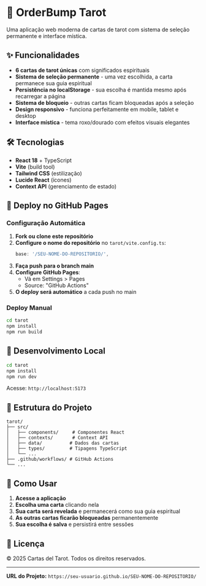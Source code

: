 # 🔮 OrderBump Tarot

Uma aplicação web moderna de cartas de tarot com sistema de seleção permanente e interface mística.

## ✨ Funcionalidades

- **6 cartas de tarot únicas** com significados espirituais
- **Sistema de seleção permanente** - uma vez escolhida, a carta permanece sua guia espiritual
- **Persistência no localStorage** - sua escolha é mantida mesmo após recarregar a página
- **Sistema de bloqueio** - outras cartas ficam bloqueadas após a seleção
- **Design responsivo** - funciona perfeitamente em mobile, tablet e desktop
- **Interface mística** - tema roxo/dourado com efeitos visuais elegantes

## 🛠️ Tecnologias

- **React 18** + TypeScript
- **Vite** (build tool)
- **Tailwind CSS** (estilização)
- **Lucide React** (ícones)
- **Context API** (gerenciamento de estado)

## 🚀 Deploy no GitHub Pages

### Configuração Automática

1. **Fork ou clone este repositório**
2. **Configure o nome do repositório** no `tarot/vite.config.ts`:
   ```typescript
   base: '/SEU-NOME-DO-REPOSITORIO/',
   ```
3. **Faça push para o branch main**
4. **Configure GitHub Pages**:
   - Vá em Settings > Pages
   - Source: "GitHub Actions"
5. **O deploy será automático** a cada push no main

### Deploy Manual

```bash
cd tarot
npm install
npm run build
```

## 🔧 Desenvolvimento Local

```bash
cd tarot
npm install
npm run dev
```

Acesse: `http://localhost:5173`

## 📁 Estrutura do Projeto

```
tarot/
├── src/
│   ├── components/     # Componentes React
│   ├── contexts/       # Context API
│   ├── data/          # Dados das cartas
│   ├── types/         # Tipagens TypeScript
│   └── ...
├── .github/workflows/ # GitHub Actions
└── ...
```

## 🎯 Como Usar

1. **Acesse a aplicação**
2. **Escolha uma carta** clicando nela
3. **Sua carta será revelada** e permanecerá como sua guia espiritual
4. **As outras cartas ficarão bloqueadas** permanentemente
5. **Sua escolha é salva** e persistirá entre sessões

## 📄 Licença

© 2025 Cartas del Tarot. Todos os direitos reservados.

---

**URL do Projeto:** `https://seu-usuario.github.io/SEU-NOME-DO-REPOSITORIO/` 